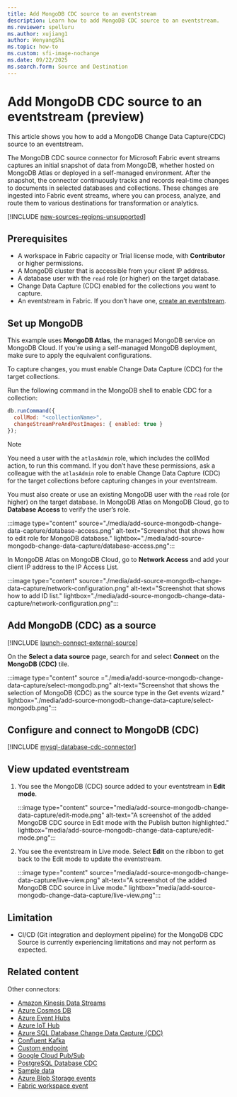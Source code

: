 ```yaml
---
title: Add MongoDB CDC source to an eventstream
description: Learn how to add MongoDB CDC source to an eventstream.
ms.reviewer: spelluru
ms.author: xujiang1
author: WenyangShi
ms.topic: how-to
ms.custom: sfi-image-nochange
ms.date: 09/22/2025
ms.search.form: Source and Destination
---
```


# Add MongoDB CDC source to an eventstream (preview)

This article shows you how to add a MongoDB Change Data Capture(CDC) source to an eventstream.

The MongoDB CDC source connector for Microsoft Fabric event streams captures an initial snapshot of data from MongoDB, whether hosted on MongoDB Atlas or deployed in a self-managed environment. After the snapshot, the connector continuously tracks and records real-time changes to documents in selected databases and collections. These changes are ingested into Fabric event streams, where you can process, analyze, and route them to various destinations for transformation or analytics.

[!INCLUDE [new-sources-regions-unsupported](./includes/new-sources-regions-unsupported.md)]

## Prerequisites

- A workspace in Fabric capacity or Trial license mode, with **Contributor** or higher permissions.  
- A MongoDB cluster that is accessible from your client IP address.  
- A database user with the `read` role (or higher) on the target database.  
- Change Data Capture (CDC) enabled for the collections you want to capture.  
- An eventstream in Fabric. If you don’t have one, [create an eventstream](create-manage-an-eventstream.md).  

## Set up MongoDB

This example uses **MongoDB Atlas**, the managed MongoDB service on MongoDB Cloud. If you're using a self-managed MongoDB deployment, make sure to apply the equivalent configurations.

To capture changes, you must enable Change Data Capture (CDC) for the target collections.

Run the following command in the MongoDB shell to enable CDC for a collection:

```javascript
db.runCommand({
  collMod: "<collectionName>",
  changeStreamPreAndPostImages: { enabled: true }
});
```
> [!NOTE]
> You need a user with the `atlasAdmin` role, which includes the collMod action, to run this command. If you don’t have these permissions, ask a colleague with the `atlasAdmin` role to enable Change Data Capture (CDC) for the target collections before capturing changes in your eventstream.

You must also create or use an existing MongoDB user with the `read` role (or higher) on the target database. In MongoDB Atlas on MongoDB Cloud, go to **Database Access** to verify the user’s role.

:::image type="content" source="./media/add-source-mongodb-change-data-capture/database-access.png" alt-text="Screenshot that shows how to edit role for MongoDB database." lightbox="./media/add-source-mongodb-change-data-capture/database-access.png":::

In MongoDB Atlas on MongoDB Cloud, go to **Network Access** and add your client IP address to the IP Access List.

:::image type="content" source="./media/add-source-mongodb-change-data-capture/network-configuration.png" alt-text="Screenshot that shows how to add ID list." lightbox="./media/add-source-mongodb-change-data-capture/network-configuration.png":::

## Add MongoDB (CDC) as a source
[!INCLUDE [launch-connect-external-source](./includes/launch-connect-external-source.md)]

On the **Select a data source** page, search for and select **Connect** on the **MongoDB (CDC)** tile.

:::image type="content" source  ="./media/add-source-mongodb-change-data-capture/select-mongodb.png" alt-text="Screenshot that shows the selection of MongoDB (CDC) as the source type in the Get events wizard." lightbox="./media/add-source-mongodb-change-data-capture/select-mongodb.png":::

## Configure and connect to MongoDB (CDC) 

[!INCLUDE [mysql-database-cdc-connector](./includes/mongodb-change-data-capture-connector.md)]

## View updated eventstream
1. You see the MongoDB (CDC) source added to your eventstream in **Edit mode**.

    :::image type="content" source="media/add-source-mongodb-change-data-capture/edit-mode.png" alt-text="A screenshot of the added MongoDB CDC source in Edit mode with the Publish button highlighted." lightbox="media/add-source-mongodb-change-data-capture/edit-mode.png":::
1. You see the eventstream in Live mode. Select **Edit** on the ribbon to get back to the Edit mode to update the eventstream.

    :::image type="content" source="media/add-source-mongodb-change-data-capture/live-view.png" alt-text="A screenshot of the added MongoDB CDC source in Live mode." lightbox="media/add-source-mongodb-change-data-capture/live-view.png":::

## Limitation
*  CI/CD (Git integration and deployment pipeline) for the MongoDB CDC Source is currently experiencing limitations and may not perform as expected.    


## Related content

Other connectors:

- [Amazon Kinesis Data Streams](add-source-amazon-kinesis-data-streams.md)
- [Azure Cosmos DB](add-source-azure-cosmos-db-change-data-capture.md)
- [Azure Event Hubs](add-source-azure-event-hubs.md)
- [Azure IoT Hub](add-source-azure-iot-hub.md)
- [Azure SQL Database Change Data Capture (CDC)](add-source-azure-sql-database-change-data-capture.md)
- [Confluent Kafka](add-source-confluent-kafka.md)
- [Custom endpoint](add-source-custom-app.md)
- [Google Cloud Pub/Sub](add-source-google-cloud-pub-sub.md) 
- [PostgreSQL Database CDC](add-source-postgresql-database-change-data-capture.md)
- [Sample data](add-source-sample-data.md)
- [Azure Blob Storage events](add-source-azure-blob-storage.md)
- [Fabric workspace event](add-source-fabric-workspace.md)
